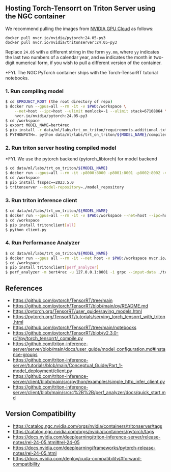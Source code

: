 ## Hosting Torch-Tensorrt on Triton Server using the NGC container

We recommend pulling the images from [NVIDIA GPU Cloud](https://catalog.ngc.nvidia.com/) as follows:

```
docker pull nvcr.io/nvidia/pytorch:24.05-py3
docker pull nvcr.io/nvidia/tritonserver:24.05-py3 
```

Replace ```24.05``` with a different string in the form ```yy.mm```,
where ```yy``` indicates the last two numbers of a calendar year, and
```mm``` indicates the month in two-digit numerical form, if you wish
to pull a different version of the container.

*FYI. The NGC PyTorch container ships with the Torch-TensorRT tutorial notebooks.

### 1. Run compiling model
```bash
$ cd $PROJECT_ROOT (the root directory of repo)
$ docker run --gpus=all --rm -it -v $PWD:/workspace \
    --net=host --ipc=host --ulimit memlock=-1 --ulimit stack=67108864 \
    nvcr.io/nvidia/pytorch:24.05-py3
$ cd /workspace
$ export MODEL_NAME=bert4rec
$ pip install -r data/ml/labs/trt_on_triton/requirements.additional.txt
$ PYTHONPATH=. python data/ml/labs/trt_on_triton/${MODEL_NAME}/compiler.py
```

### 2. Run triton server hosting compiled model
*FYI. We use the pytorch backend (pytorch_libtorch) for model backend
```bash
$ cd data/ml/labs/trt_on_triton/${MODEL_NAME}
$ docker run --gpus=all --rm -it -p8000:8000 -p8001:8001 -p8002:8002 -v $PWD:/workspace nvcr.io/nvidia/tritonserver:24.05-py3
$ cd /workspace
$ pip install fsspec==2023.5.0
$ tritonserver --model-repository=./model_repository
```

### 3. Run triton inference client
```bash
$ cd data/ml/labs/trt_on_triton/${MODEL_NAME}
$ docker run --gpus=all --rm -it -v $PWD:/workspace --net=host --ipc=host --ulimit memlock=-1 --ulimit stack=67108864 nvcr.io/nvidia/pytorch:24.05-py3
$ cd /workspace
$ pip install tritonclient[all]
$ python client.py
```

### 4. Run Performance Analyzer
```bash
$ cd data/ml/labs/trt_on_triton/${MODEL_NAME}
$ docker run --gpus all --rm -it --net host -v $PWD:/workspace nvcr.io/nvidia/tritonserver:24.05-py3
$ cd /workspace
$ pip install tritonclient[perf_analyzer]
$ perf_analyzer -m bert4rec -u 127.0.0.1:8001 -i grpc --input-data ./test_data/data.json --request-rate-range 1500:3000:500 -f perf_analyzer_result.csv
```

## References
- https://github.com/pytorch/TensorRT/tree/main
- https://github.com/pytorch/TensorRT/blob/main/py/README.md
- https://pytorch.org/TensorRT/user_guide/saving_models.html
- https://pytorch.org/TensorRT/tutorials/serving_torch_tensorrt_with_triton.html
- https://github.com/pytorch/TensorRT/tree/main/notebooks
- https://github.com/pytorch/TensorRT/blob/v2.3.0-rc1/py/torch_tensorrt/_compile.py
- https://github.com/triton-inference-server/server/blob/main/docs/user_guide/model_configuration.md#instance-groups
- https://github.com/triton-inference-server/tutorials/blob/main/Conceptual_Guide/Part_1-model_deployment/client.py
- https://github.com/triton-inference-server/client/blob/main/src/python/examples/simple_http_infer_client.py
- https://github.com/triton-inference-server/client/blob/main/src/c%2B%2B/perf_analyzer/docs/quick_start.md

## Version Compatibility
- https://catalog.ngc.nvidia.com/orgs/nvidia/containers/tritonserver/tags
- https://catalog.ngc.nvidia.com/orgs/nvidia/containers/pytorch/tags
- https://docs.nvidia.com/deeplearning/triton-inference-server/release-notes/rel-24-05.html#rel-24-05
- https://docs.nvidia.com/deeplearning/frameworks/pytorch-release-notes/rel-24-05.html
- https://docs.nvidia.com/deploy/cuda-compatibility/#forward-compatibility